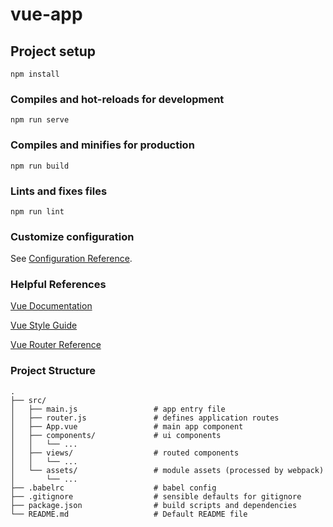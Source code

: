 # vue-app

## Project setup

```
npm install
```

### Compiles and hot-reloads for development

```
npm run serve
```

### Compiles and minifies for production

```
npm run build
```

### Lints and fixes files

```
npm run lint
```

### Customize configuration

See [Configuration Reference](https://cli.vuejs.org/config/).

### Helpful References

[Vue Documentation](https://vuejs.org/v2/guide/)

[Vue Style Guide](https://vuejs.org/v2/style-guide/)

[Vue Router Reference](https://router.vuejs.org/guide/)

### Project Structure
```
.
├── src/
│   ├── main.js                 # app entry file
│   ├── router.js               # defines application routes
│   ├── App.vue                 # main app component
│   ├── components/             # ui components
│   │   └── ...
│   ├── views/                  # routed components
│   │   └── ...
│   └── assets/                 # module assets (processed by webpack)
│       └── ...
├── .babelrc                    # babel config
├── .gitignore                  # sensible defaults for gitignore
├── package.json                # build scripts and dependencies
└── README.md                   # Default README file
```